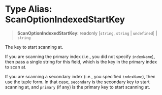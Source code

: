# Type Alias: ScanOptionIndexedStartKey

> **ScanOptionIndexedStartKey**: readonly \[`string`, `string` \| `undefined`\] \| `string`

The key to start scanning at.

If you are scanning the primary index (i.e., you did not specify
`indexName`), then pass a single string for this field, which is the key in
the primary index to scan at.

If you are scanning a secondary index (i.e., you specified `indexName`), then
use the tuple form. In that case, `secondary` is the secondary key to start
scanning at, and `primary` (if any) is the primary key to start scanning at.
